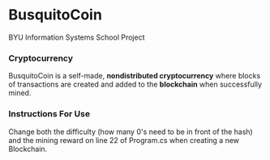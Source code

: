 # BusquitoCoin

BYU Information Systems School Project

### Cryptocurrency

BusquitoCoin is a self-made, **nondistributed cryptocurrency**  where blocks of transactions are
created and added to the **blockchain** when successfully mined. 

### Instructions For Use

Change both the difficulty (how many 0's need to be in front of the hash) and the mining reward
on line 22 of Program.cs when creating a new Blockchain.
